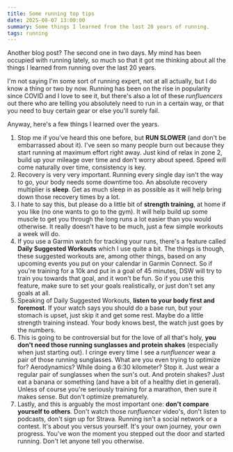 ```yaml
---
title: Some running top tips
date: 2025-08-07 13:00:00
summary: Some things I learned from the last 20 years of running.
tags: running
---
```


Another blog post? The second one in two days. My mind has been occupied with running lately, so much so that it got me thinking about all the things I learned from running over the last 20 years.

I'm not saying I'm some sort of running expert, not at all actually, but I do know a thing or two by now. Running has been on the rise in popularity since COVID and I love to see it, but there's also a lot of these _runfluencers_ out there who are telling you absolutely need to run in a certain way, or that you need to buy certain gear or else you'll surely fail.

Anyway, here's a few things I learned over the years.

1. Stop me if you've heard this one before, but **RUN SLOWER** (and don't be embarrassed about it). I've seen so many people burn out because they start running at maximum effort right away. Just kind of relax in zone 2, build up your mileage over time and don't worry about speed. Speed will come naturally over time, consistency is key.
2. Recovery is very very important. Running every single day isn't the way to go, your body needs some downtime too. An absolute recovery multiplier is **sleep**. Get as much sleep in as possible as it will help bring down those recovery times by a lot.
3. I hate to say this, but please do a little bit of **strength training**, at home if you like (no one wants to go to the gym). It will help build up some muscle to get you through the long runs a lot easier than you would otherwise. It really doesn't have to be much, just a few simple workouts a week will do.
4. If you use a Garmin watch for tracking your runs, there's a feature called **Daily Suggested Workouts** which I use quite a bit. The things is though, these suggested workouts are, among other things, based on any upcoming events you put on your calendar in Garmin Connect. So if you're training for a 10k and put in a goal of 45 minutes, DSW will try to train you towards that goal, and it won't be fun. So if you use this feature, make sure to set your goals realistically, or just don't set any goals at all.
5. Speaking of Daily Suggested Workouts, **listen to your body first and foremost**. If your watch says you should do a base run, but your stomach is upset, just skip it and get some rest. Maybe do a little strength training instead. Your body knows best, the watch just goes by the numbers.
6. This is going to be controversial but for the love of all that's holy, **you don't need those running sunglasses and protein shakes** (especially when just starting out). I cringe every time I see a _runfluencer_ wear a pair of those running sunglasses. What are you even trying to optimize for? Aerodynamics? While doing a 6:30 kilometer? Stop it. Just wear a regular pair of sunglasses when the sun's out. And protein shakes? Just eat a banana or something (and have a bit of a healthy diet in general). Unless of course you're seriously training for a marathon, then sure it makes sense. But don't optimize prematurely.
7. Lastly, and this is arguably the most important one: **don't compare yourself to others**. Don't watch those _runfluencer_ video's, don't listen to podcasts, don't sign up for Strava. Running isn't a social network or a contest. It's about you versus yourself. It's your own journey, your own progress. You've won the moment you stepped out the door and started running. Don't let anyone tell you otherwise.

